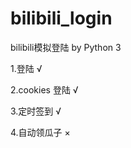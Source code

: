 # bilibili_login
bilibili模拟登陆 by Python 3
  
  1.登陆 √
  
  2.cookies 登陆 √
  
  3.定时签到 √
  
  4.自动领瓜子 ×

